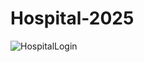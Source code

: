 # Hospital-2025

![HospitalLogin](https://github.com/user-attachments/assets/addaaf97-ccab-486c-9a44-3d650e6469cf)
